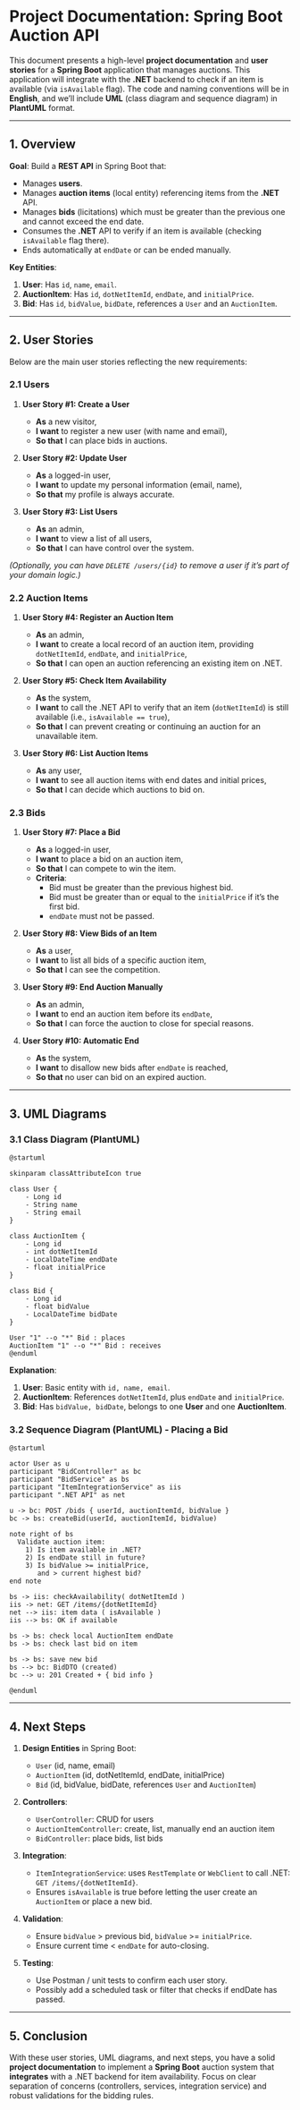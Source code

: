 # Project Documentation: Spring Boot Auction API

This document presents a high-level **project documentation** and **user stories** for a **Spring Boot** application that manages auctions. This application will integrate with the **.NET** backend to check if an item is available (via `isAvailable` flag). The code and naming conventions will be in **English**, and we’ll include **UML** (class diagram and sequence diagram) in **PlantUML** format.

---

## 1. Overview

**Goal**: Build a **REST API** in Spring Boot that:
- Manages **users**.
- Manages **auction items** (local entity) referencing items from the **.NET** API.
- Manages **bids** (licitations) which must be greater than the previous one and cannot exceed the end date.
- Consumes the **.NET** API to verify if an item is available (checking `isAvailable` flag there).
- Ends automatically at `endDate` or can be ended manually.

**Key Entities**:
1. **User**: Has `id`, `name`, `email`.
2. **AuctionItem**: Has `id`, `dotNetItemId`, `endDate`, and `initialPrice`.
3. **Bid**: Has `id`, `bidValue`, `bidDate`, references a `User` and an `AuctionItem`.

---

## 2. User Stories

Below are the main user stories reflecting the new requirements:

### 2.1 Users
1. **User Story #1: Create a User**
   - **As** a new visitor,
   - **I want** to register a new user (with name and email),
   - **So that** I can place bids in auctions.

2. **User Story #2: Update User**
   - **As** a logged-in user,
   - **I want** to update my personal information (email, name),
   - **So that** my profile is always accurate.

3. **User Story #3: List Users**
   - **As** an admin,
   - **I want** to view a list of all users,
   - **So that** I can have control over the system.

*(Optionally, you can have `DELETE /users/{id}` to remove a user if it’s part of your domain logic.)*

### 2.2 Auction Items
1. **User Story #4: Register an Auction Item**
   - **As** an admin,
   - **I want** to create a local record of an auction item, providing `dotNetItemId`, `endDate`, and `initialPrice`,
   - **So that** I can open an auction referencing an existing item on .NET.

2. **User Story #5: Check Item Availability**
   - **As** the system,
   - **I want** to call the .NET API to verify that an item (`dotNetItemId`) is still available (i.e., `isAvailable == true`),
   - **So that** I can prevent creating or continuing an auction for an unavailable item.

3. **User Story #6: List Auction Items**
   - **As** any user,
   - **I want** to see all auction items with end dates and initial prices,
   - **So that** I can decide which auctions to bid on.

### 2.3 Bids
1. **User Story #7: Place a Bid**
   - **As** a logged-in user,
   - **I want** to place a bid on an auction item,
   - **So that** I can compete to win the item.
   - **Criteria**:
     - Bid must be greater than the previous highest bid.
     - Bid must be greater than or equal to the `initialPrice` if it’s the first bid.
     - `endDate` must not be passed.

2. **User Story #8: View Bids of an Item**
   - **As** a user,
   - **I want** to list all bids of a specific auction item,
   - **So that** I can see the competition.

3. **User Story #9: End Auction Manually**
   - **As** an admin,
   - **I want** to end an auction item before its `endDate`,
   - **So that** I can force the auction to close for special reasons.

4. **User Story #10: Automatic End**
   - **As** the system,
   - **I want** to disallow new bids after `endDate` is reached,
   - **So that** no user can bid on an expired auction.

---

## 3. UML Diagrams

### 3.1 Class Diagram (PlantUML)

```plantuml
@startuml

skinparam classAttributeIcon true

class User {
    - Long id
    - String name
    - String email
}

class AuctionItem {
    - Long id
    - int dotNetItemId
    - LocalDateTime endDate
    - float initialPrice
}

class Bid {
    - Long id
    - float bidValue
    - LocalDateTime bidDate
}

User "1" --o "*" Bid : places
AuctionItem "1" --o "*" Bid : receives
@enduml
```

**Explanation**:
1. **User**: Basic entity with `id, name, email`.
2. **AuctionItem**: References `dotNetItemId`, plus `endDate` and `initialPrice`.
3. **Bid**: Has `bidValue, bidDate`, belongs to one **User** and one **AuctionItem**.

### 3.2 Sequence Diagram (PlantUML) - Placing a Bid

```plantuml
@startuml

actor User as u
participant "BidController" as bc
participant "BidService" as bs
participant "ItemIntegrationService" as iis
participant ".NET API" as net

u -> bc: POST /bids { userId, auctionItemId, bidValue }
bc -> bs: createBid(userId, auctionItemId, bidValue)

note right of bs
  Validate auction item:
    1) Is item available in .NET?
    2) Is endDate still in future?
    3) Is bidValue >= initialPrice,
       and > current highest bid?
end note

bs -> iis: checkAvailability( dotNetItemId )
iis -> net: GET /items/{dotNetItemId}
net --> iis: item data ( isAvailable )
iis --> bs: OK if available

bs -> bs: check local AuctionItem endDate
bs -> bs: check last bid on item

bs -> bs: save new bid
bs --> bc: BidDTO (created)
bc --> u: 201 Created + { bid info }

@enduml
```

---

## 4. Next Steps

1. **Design Entities** in Spring Boot:
   - `User` (id, name, email)
   - `AuctionItem` (id, dotNetItemId, endDate, initialPrice)
   - `Bid` (id, bidValue, bidDate, references `User` and `AuctionItem`)

2. **Controllers**:
   - `UserController`: CRUD for users
   - `AuctionItemController`: create, list, manually end an auction item
   - `BidController`: place bids, list bids

3. **Integration**:
   - `ItemIntegrationService`: uses `RestTemplate` or `WebClient` to call .NET: `GET /items/{dotNetItemId}`.
   - Ensures `isAvailable` is true before letting the user create an `AuctionItem` or place a new bid.

4. **Validation**:
   - Ensure `bidValue` > previous bid, `bidValue` >= `initialPrice`.
   - Ensure current time < `endDate` for auto-closing.

5. **Testing**:
   - Use Postman / unit tests to confirm each user story.
   - Possibly add a scheduled task or filter that checks if endDate has passed.

---

## 5. Conclusion

With these user stories, UML diagrams, and next steps, you have a solid **project documentation** to implement a **Spring Boot** auction system that **integrates** with a .NET backend for item availability. Focus on clear separation of concerns (controllers, services, integration service) and robust validations for the bidding rules.

